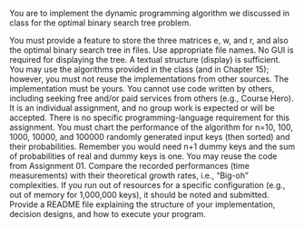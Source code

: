 You are to implement the dynamic programming algorithm we discussed in class for the optimal binary search tree problem.

 

You must provide a feature to store the three matrices e, w, and r, and also the optimal binary search tree in files. Use appropriate file names.  No GUI is required for displaying the tree.  A textual structure (display) is sufficient.
You may use the algorithms provided in the class (and in Chapter 15); however, you must not reuse the implementations from other sources. The implementation must be yours. You cannot use code written by others, including seeking free and/or paid services from others (e.g., Course Hero). It is an individual assignment, and no group work is expected or will be accepted.
There is no specific programming-language requirement for this assignment.
You must chart the performance of the algorithm for n=10, 100, 1000, 10000, and 100000 randomly generated input keys (then sorted) and their probabilities. Remember you would need n+1 dummy keys and the sum of probabilities of real and dummy keys is one. You may reuse the code from Assignment 01.
Compare the recorded performances (time measurements) with their theoretical growth rates, i.e., “Big-oh” complexities.
If you run out of resources for a specific configuration (e.g., out of memory for 1,000,000 keys), it should be noted and submitted.
Provide a README file explaining the structure of your implementation, decision designs, and how to execute your program.
